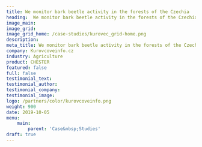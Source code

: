 ```yaml
---
title: We monitor bark beetle activity in the forests of the Czechia
heading:  We monitor bark beetle activity in the forests of the Czechia
image_main: 
image_grid: 
image_grid_home: /case-studies/kurovec_grid-home.png
description:
meta_title: We monitor bark beetle activity in the forests of the Czechia | HARDWARIO case study
company: Kurovcoveinfo.cz
industry: Agriculture
product: CHESTER
featured: false
full: false
testimonial_text: 
testimonial_author: 
testimonial_company: 
testimonial_image: 
logo: /partners/color/kurovcoveinfo.png
weight: 900
date: 2019-10-05
menu:
    main:
        parent: 'Case&nbsp;Studies'
draft: true
---
```

